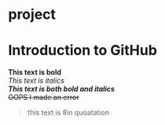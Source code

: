 # project  
# Introduction to GitHub
 **This text is bold**\
 *This text is italics*\
 ***This text is both bold and italics***\
 ~~OOPS I made an error~~
>this text is 8in quoatation
